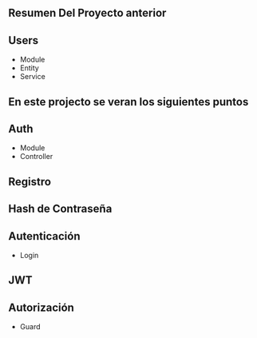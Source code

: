 
## Resumen Del Proyecto anterior

## Users
- Module
- Entity
- Service

## En este projecto se veran los siguientes puntos 

## Auth
- Module
- Controller

## Registro

## Hash de Contraseña

## Autenticación
- Login

## JWT

## Autorización
- Guard

